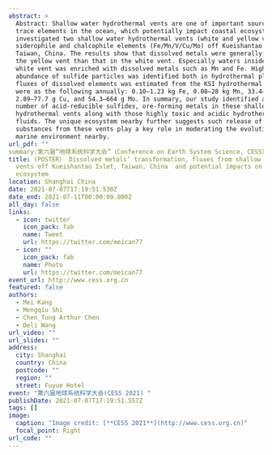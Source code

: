 ```yaml
---
abstract: >
  Abstract: Shallow water hydrothermal vents are one of important sources of
  trace elements in the ocean, which potentially impact coastal ecosystem. We
  investigated two shallow water hydrothermal vents (white and yellow vents) for
  siderophile and chalcophile elements (Fe/Mn/V/Cu/Mo) off Kueishantao islet,
  Taiwan, China. The results show that dissolved metals were generally lower in
  the yellow vent than that in the white vent. Especially waters inside the
  white vent was enriched with dissolved metals such as Mn and Fe. High
  abundance of sulfide particles was identified both in hydrothermal plumes. The
  fluxes of dissolved elements was estimated from the KSI hydrothermal vents
  were as the following annually: 0.10–1.23 kg Fe, 0.08–28 kg Mn, 33.4–306 g V,
  2.89–77.7 g Cu, and 54.3–664 g Mo. In summary, our study identified a large
  number of acid-reducible sulfides, ore-forming metals in these shallow water
  hydrothermal vents along with those highly toxic and acidic hydrothermal
  fluids. The unique ecosystem nearby further suggests such release of chemical
  substances from these vents play a key role in moderating the evolution of
  marine environment nearby. 
url_pdf: ""
summary:第六届“地球系统科学大会”（Conference on Earth System Science, CESS）于2021年7月7-10日在上海举办，是跨学科性的前沿科技论坛，组织“战略研究”和“青年论坛”。CESS是以地球科学学科交叉为特色的学术盛会。其目标在于促进横跨圈层、穿越时空的学术研讨，推动地球科学研究的海陆结合、古今结合、生命科学与地球科学结合、以及科学与技术的结合。
title: (POSTER） Dissolved metals’ transformation, fluxes from shallow water hydrothermal
  vents off Kueishantao Islet, Taiwan, China  and potential impacts on nearby
  ecosystem
location: Shanghai China
date: 2021-07-07T17:19:51.530Z
date_end: 2021-07-11T00:00:00.000Z
all_day: false
links:
  - icon: twitter
    icon_pack: fab
    name: Tweet
    url: https://twitter.com/meican77
  - icon: ""
    icon_pack: fab
    name: Photo
    url: https://twitter.com/meican77
event_url: http://www.cess.org.cn
featured: false
authors:
  - Mei Kang
  - Mengqiu Shi
  - Chen_Tung Arthur Chen 
  - Deli Wang
url_video: ""
url_slides: ""
address:
  city: Shanghai
  country: China
  postcode: ""
  region: ""
  street: Fuyue Hotel
event: "第六届地球系统科学大会(CESS 2021) "
publishDate: 2021-07-07T17:19:51.557Z
tags: []
image:
  caption: "Image credit: [**CESS 2021**](http://www.cess.org.cn)"
  focal_point: Right
url_code: ""
---
```

